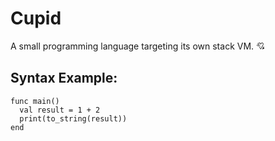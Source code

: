 # Cupid

A small programming language targeting its own stack VM. 💘

## Syntax Example:

```
func main()
  val result = 1 + 2
  print(to_string(result))
end
```
